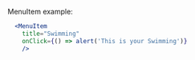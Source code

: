 MenuItem example:
```jsx
  <MenuItem
    title="Swimming"
    onClick={() => alert('This is your Swimming')}
    />
```
